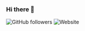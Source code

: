 ### Hi there 👋

![GitHub followers](https://img.shields.io/github/followers/Joaosilgo?style=social)
![Website](https://img.shields.io/website?down_message=offline&style=plastic&up_color=%23331a00&up_message=online&url=https://joaosilgo.github.io/joaogomes/)
<!--


<img src="https://github-readme-stats.vercel.app/api?username=Joaosilgo&&show_icons=true&title_color=ffffff&icon_color=bb2acf&text_color=daf7dc&bg_color=151515" >

**Joaosilgo/Joaosilgo** is a ✨ _special_ ✨ repository because its `README.md` (this file) appears on your GitHub profile.

Here are some ideas to get you started:

- 🔭 I’m currently working on ...
- 🌱 I’m currently learning ...
- 👯 I’m looking to collaborate on ...
- 🤔 I’m looking for help with ...
- 💬 Ask me about ...
- 📫 How to reach me: ...
- 😄 Pronouns: ...
- ⚡ Fun fact: ...
-->
